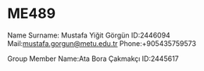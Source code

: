 # ME489
Name Surname: Mustafa Yiğit Görgün
ID:2446094
Mail:mustafa.gorgun@metu.edu.tr
Phone:+905435759573

Group Member
Name:Ata Bora Çakmakçı
ID:2445617
